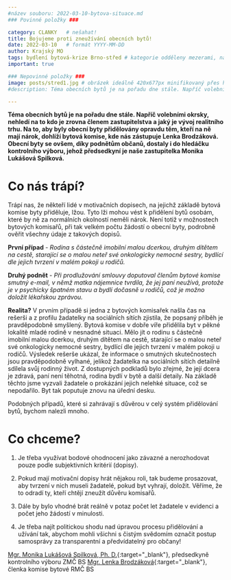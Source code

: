 ```yaml
---
#název souboru: 2022-03-10-bytova-situace.md
### Povinné položky ###

category: CLANKY   # nešahat!
title: Bojujeme proti zneužívání obecních bytů!
date: 2022-03-10   # formát YYYY-MM-DD
author: Krajský MO
tags: bydlení bytová-krize Brno-střed # kategorie odděleny mezerami, např. volby zemědělství životní-prostředí piráti (viz https://jihomoravsky.pirati.cz/tags/)
important: true

### Nepovinné položky ###
image: posts/stred1.jpg # obrázek ideálně 420x677px minifikovaný přes https://tinypng.com/
#description: Téma obecních bytů je na pořadu dne stále. Napříč volebními okrsky, nehledí na to kdo je zrovna členem zastupitelstva a jaký je vývoj realitního trhu. Na to, aby byly obecní byty přidělovány opravdu těm, kteří na ně mají nárok, dohlíží bytová komise, kde nás zástupuje Lenka Brodzáková. Obecní byty se ovšem, díky podnětům občanů, dostaly i do hledáčku kontrolního výboru, jehož předsedkyní je naše zastupitelka Monika Lukášová Spilková.

---
```


**Téma obecních bytů je na pořadu dne stále. Napříč volebními okrsky, nehledí na to kdo je zrovna členem zastupitelstva a jaký je vývoj realitního trhu. Na to, aby byly obecní byty přidělovány opravdu těm, kteří na ně mají nárok, dohlíží bytová komise, kde nás zástupuje Lenka Brodzáková. Obecní byty se ovšem, díky podnětům občanů, dostaly i do hledáčku kontrolního výboru, jehož předsedkyní je naše zastupitelka Monika Lukášová Spilková.**

# Co nás trápí?

Trápí nas, že někteří lidé v motivačních dopisech, na jejichž základě bytová komise byty přiděluje, lžou. Tyto lži mohou vést k přidělení bytů osobám, které by ně za normálních okolností neměli nárok. Není totiž v možnostech bytových komisařů, při tak velkém počtu žádostí o obecní byty, podrobně ověřit všechny údaje z takových dopisů. 

**První případ** - *Rodina s částečně imobilní malou dcerkou, druhým dítětem na cestě, starající se o malou neteř své onkologicky nemocné sestry, bydlící dle jejich tvrzení v malém pokoji u rodičů.*

**Druhý podnět** - *Při prodlužování smlouvy doputoval členům bytové komise smutný e-mail, v němž matka nájemnice tvrdila, že jej paní neužívá, protože je v psychicky špatném stavu a bydlí dočasně u rodičů, což je možno doložit lékařskou zprávou.* 

**Realita?** V prvním případě si jedna z bytových komisařek našla čas na rešerši a z profilu žadatelky na sociálních sítích zjistila, že popsaný příběh je pravděpodobně smyšlený. Bytová komise v dobře víře přidělila byt v pěkné lokalitě mladé rodině v nesnadné situaci. Mělo jít o rodinu s částečně imobilní malou dcerkou, druhým dítětem na cestě, starající se o malou neteř své onkologicky nemocné sestry, bydlící dle jejich tvrzení v malém pokoji u rodičů. Výsledek rešerše ukázal, že informace o smutných skutečnostech jsou pravděpodobně vylhané, jelikož žadatelka na sociálních sítích detailně sdílela svůj rodinný život. Z dostupných podkladů bylo zřejmé, že její dcera je zdravá, paní není těhotná, rodina bydlí v bytě a další detaily. Na základě těchto jsme vyzvali žadatele o prokázání jejich nelehké situace, což se nepodařilo. Byt tak poputuje znovu na úřední desku.

Podobných případů, které si zahrávají s důvěrou v celý systém přidělování bytů, bychom nalezli mnoho.

# Co chceme?

1. Je třeba využívat bodové ohodnocení jako závazné a nerozhodovat pouze podle subjektivních kritérií (dopisy).

2. Pokud mají motivační dopisy hrát nějakou roli, tak budeme prosazovat, aby tvrzení v nich museli žadatelé, pokud byt vyhrají, doložit. Věříme, že to odradí ty, kteří chtějí zneužít důvěru komisařů.

3. Dále by bylo vhodné brát reálně v potaz počet let žadatele v evidenci a počet jeho žádostí v minulosti.

4. Je třeba najít politickou shodu nad úpravou procesu přidělování a užívání tak, abychom mohli všichni s čistým svědomím označit postup samosprávy za transparentní a předvídatelný pro občany!

[Mgr. Monika Lukášová Spilková, Ph. D.](https://jihomoravsky.pirati.cz/lide/monika-spilkova/){:target="_blank"}, předsedkyně kontrolního výboru ZMČ BS 
[Mgr. Lenka Brodzáková](https://lide.pirati.cz/profil/2705/){:target="_blank"}, členka komise bytové RMČ BS 
